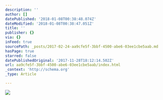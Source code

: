 ```yaml
---
description: ''
author: []
datePublished: '2018-01-08T00:38:48.074Z'
dateModified: '2018-01-08T00:38:47.051Z'
title: ''
publisher: {}
via: {}
inFeed: true
sourcePath: _posts/2017-02-24-aa9cfe5f-3bbf-4500-abe6-03ee1cbe5aab.md
hasPage: true
starred: false
datePublishedOriginal: '2017-11-28T18:12:14.502Z'
url: aa9cfe5f-3bbf-4500-abe6-03ee1cbe5aab/index.html
_context: 'http://schema.org'
_type: Article

---
```

![](https://the-grid-user-content.s3-us-west-2.amazonaws.com/b88e6ae8-99c3-4f31-9425-ba3071dee8c4.png)